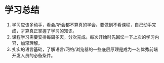 # 学习总结
1. 学习应该多动手，看会/听会都不算真的学会，要做到不看课程，自己动手完成，才算真正掌握了学习的知识。
2. 课程学习需要安排每周多天，分次完成。每次开始时先回忆一下上次的学习内容，加深理解。
3. 扎实的语言基础，了解语言/网络/浏览器的一些底层原理是成为一名优秀前端开发人员的必备条件。
